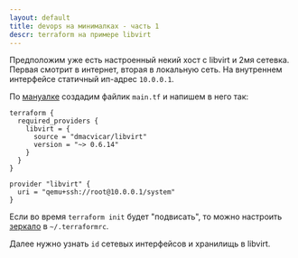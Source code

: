 ```yaml
---
layout: default
title: devops на минималках - часть 1
descr: terraform на примере libvirt
---
```


Предположим уже есть настроенный некий хост с libvirt и 2мя сетевка. Первая смотрит в интернет,
вторая в локальную сеть. На внутреннем интерфейсе статичный ип-адрес `10.0.0.1`.

По [мануалке](https://github.com/dmacvicar/terraform-provider-libvirt/blob/main/README.md#getting-started) создадим файлик `main.tf`
и напишем в него так:

```
terraform {
  required_providers {
    libvirt = {
      source = "dmacvicar/libvirt"
      version = "~> 0.6.14"
    }
  }
}

provider "libvirt" {
  uri = "qemu+ssh://root@10.0.0.1/system"
}
```

Если во время `terraform init` будет "подвисать", то можно настроить 
[зеркало](https://cloud.yandex.ru/docs/tutorials/infrastructure-management/terraform-quickstart#configure-provider)
в `~/.terraformrc`. 

Далее нужно узнать `id` сетевых интерфейсов и хранилищь в libvirt.
